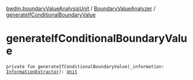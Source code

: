 [bwdm.boundaryValueAnalysisUnit](../index.md) / [BoundaryValueAnalyzer](index.md) / [generateIfConditionalBoundaryValue](./generate-if-conditional-boundary-value.md)

# generateIfConditionalBoundaryValue

`private fun generateIfConditionalBoundaryValue(_information: `[`InformationExtractor`](../../bwdm.information-store/-information-extractor/index.md)`): `[`Unit`](https://kotlinlang.org/api/latest/jvm/stdlib/kotlin/-unit/index.html)